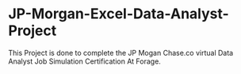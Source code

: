 # JP-Morgan-Excel-Data-Analyst-Project
This Project is done to complete the JP Mogan Chase.co virtual Data Analyst Job Simulation Certification At Forage.
